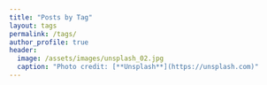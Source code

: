 ```yaml
---
title: "Posts by Tag"
layout: tags
permalink: /tags/
author_profile: true
header:
  image: /assets/images/unsplash_02.jpg
  caption: "Photo credit: [**Unsplash**](https://unsplash.com)"
---
```

